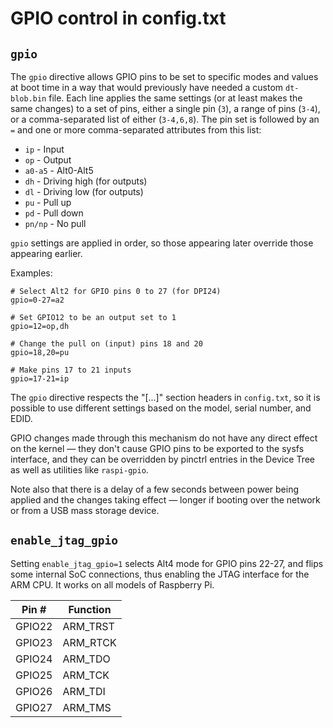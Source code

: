 # GPIO control in config.txt

## `gpio`
The `gpio` directive allows GPIO pins to be set to specific modes and values at boot time in a way that would
previously have needed a custom `dt-blob.bin` file. Each line applies the same settings (or at least makes the same
changes) to a set of pins, either a single pin (`3`), a range of pins (`3-4`), or a comma-separated list of either (`3-4,6,8`).
The pin set is followed by an `=` and one or more comma-separated attributes from this list:

* `ip` - Input
* `op` - Output
* `a0-a5` - Alt0-Alt5
* `dh` - Driving high (for outputs)
* `dl` - Driving low (for outputs)
* `pu` - Pull up
* `pd` - Pull down
* `pn/np` - No pull

`gpio` settings are applied in order, so those appearing later override those appearing earlier.

Examples:
```
# Select Alt2 for GPIO pins 0 to 27 (for DPI24)
gpio=0-27=a2

# Set GPIO12 to be an output set to 1
gpio=12=op,dh

# Change the pull on (input) pins 18 and 20
gpio=18,20=pu

# Make pins 17 to 21 inputs
gpio=17-21=ip
```

The `gpio` directive respects the "[...]" section headers in `config.txt`, so it is possible to use different settings
based on the model, serial number, and EDID.

GPIO changes made through this mechanism do not have any direct effect on the kernel — they don't cause GPIO pins to
be exported to the sysfs interface, and they can be overridden by pinctrl entries in the Device Tree as well as
utilities like `raspi-gpio`.

Note also that there is a delay of a few seconds between power being applied and the changes taking effect — longer
if booting over the network or from a USB mass storage device.

## `enable_jtag_gpio`

Setting `enable_jtag_gpio=1` selects Alt4 mode for GPIO pins 22-27, and flips some internal SoC connections, thus enabling the JTAG interface for the ARM CPU. It works on all models of Raspberry Pi.

| Pin #  | Function |
| ------ | -------- |
| GPIO22 | ARM_TRST |
| GPIO23 | ARM_RTCK |
| GPIO24 | ARM_TDO  |
| GPIO25 | ARM_TCK  |
| GPIO26 | ARM_TDI  |
| GPIO27 | ARM_TMS  |
